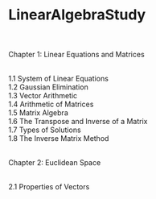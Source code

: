 # LinearAlgebraStudy<br><br>

Chapter 1: Linear Equations and Matrices<br><br>

1.1 System of Linear Equations<br>
1.2 Gaussian Elimination<br>
1.3 Vector Arithmetic<br>
1.4 Arithmetic of Matrices<br>
1.5 Matrix Algebra<br>
1.6 The Transpose and Inverse of a Matrix<br>
1.7 Types of Solutions<br>
1.8 The Inverse Matrix Method<br><br>

Chapter 2: Euclidean Space<br><br>

2.1 Properties of Vectors<br>
